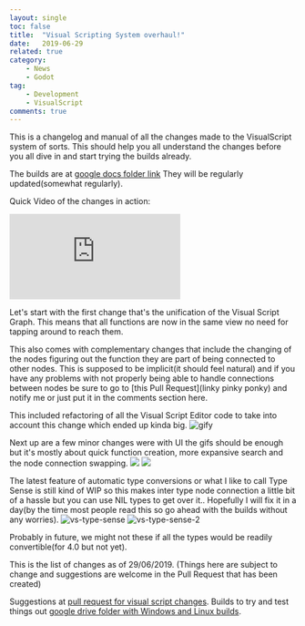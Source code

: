 ```yaml
---
layout: single
toc: false
title:  "Visual Scripting System overhaul!"
date:   2019-06-29 
related: true
category: 
    - News
    - Godot
tag:
    - Development
    - VisualScript
comments: true
---
```


This is a changelog and manual of all the changes made to the VisualScript system of sorts. This should help you all understand the changes before you all dive in and start trying the builds already.

The builds are at [google docs folder link](https://drive.google.com/drive/folders/1jZxsxn7dwdsrYXBollUFuHgE6wiWtW3T?usp=sharing)
They will be regularly updated(somewhat regularly).

Quick Video of the changes in action: 

<iframe max-height="480" src="https://drive.google.com/file/d/1V1o5sHzvDDs1i8dgtRYwerx2juUFxsk7/preview" frameborder="0" allowfullscreen></iframe>

Let's start with the first change that's the unification of the Visual Script Graph.
This means that all functions are now in the same view no need for tapping around to reach them.

This also comes with complementary changes that include the changing of the nodes figuring out the function they are part of being connected to other nodes. This is supposed to be implicit(it should feel natural) and if you have any problems with not properly being able to handle connections between nodes be sure to go to [this Pull Request](linky pinky ponky) and notify me or just put it in the comments section here.

This included refactoring of all the Visual Script Editor code to take into account this change which ended up kinda big.
![gify](https://user-images.githubusercontent.com/19930870/59534439-f1768780-8f0b-11e9-9030-1adebc6541e6.gif)

Next up are a few minor changes were with UI the gifs should be enough but it's mostly about quick function creation, more expansive search and the node connection swapping.
![](https://user-images.githubusercontent.com/19930870/59723009-d7f27a00-9242-11e9-92b8-36409c35e0b9.gif)
![](https://user-images.githubusercontent.com/19930870/59982236-a60b5a00-962c-11e9-9091-571e156fed6b.gif)

The latest feature of automatic type conversions or what I like to call Type Sense is still kind of WIP so this makes inter type node connection a little bit of a hassle but you can use NIL types to get over it.. Hopefully I will fix it in a day(by the time most people read this so go ahead with the builds without any worries).
![vs-type-sense](https://user-images.githubusercontent.com/19930870/60389045-528b8700-9ad8-11e9-9695-d52f21f04099.gif)
![vs-type-sense-2](https://user-images.githubusercontent.com/19930870/60389047-5c14ef00-9ad8-11e9-8a6f-bb2b7d406317.gif)

Probably in future, we might not these if all the types would be readily convertible(for 4.0 but not yet).

This is the list of changes as of 29/06/2019. (Things here are subject to change and suggestions are welcome in the Pull Request that has been created)

Suggestions at [pull request for visual script changes](https://github.com/godotengine/godot/pull/29681).
Builds to try and test things out [google drive folder with Windows and Linux builds](https://drive.google.com/drive/folders/1jZxsxn7dwdsrYXBollUFuHgE6wiWtW3T?usp=sharing).
